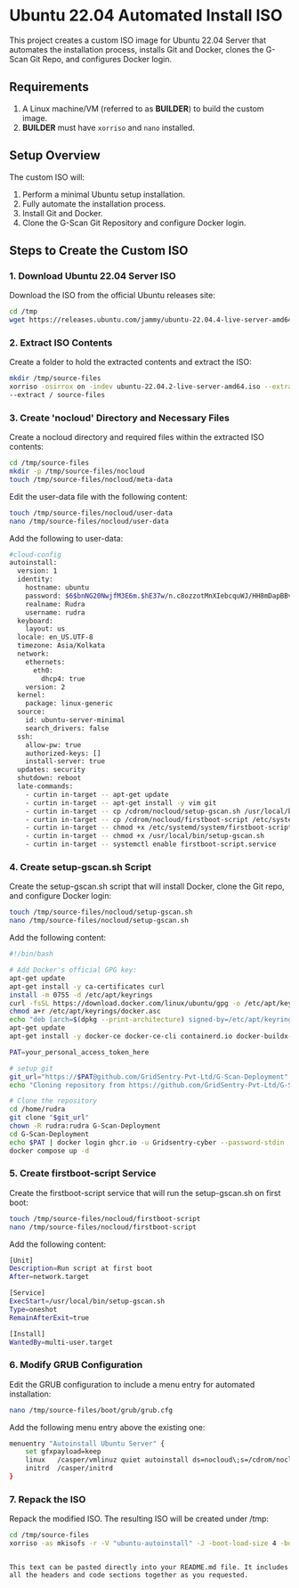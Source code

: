 # Ubuntu 22.04 Automated Install ISO

This project creates a custom ISO image for Ubuntu 22.04 Server that automates the installation process, installs Git and Docker, clones the G-Scan Git Repo, and configures Docker login.

## Requirements

1. A Linux machine/VM (referred to as **BUILDER**) to build the custom image.
2. **BUILDER** must have `xorriso` and `nano` installed.

## Setup Overview

The custom ISO will:
1. Perform a minimal Ubuntu setup installation.
2. Fully automate the installation process.
3. Install Git and Docker.
4. Clone the G-Scan Git Repository and configure Docker login.

## Steps to Create the Custom ISO

### 1. Download Ubuntu 22.04 Server ISO

Download the ISO from the official Ubuntu releases site:

```bash
cd /tmp
wget https://releases.ubuntu.com/jammy/ubuntu-22.04.4-live-server-amd64.iso
```

### 2. Extract ISO Contents

Create a folder to hold the extracted contents and extract the ISO:

```bash
mkdir /tmp/source-files
xorriso -osirrox on -indev ubuntu-22.04.2-live-server-amd64.iso --extract_boot_images source-files/bootpart \
--extract / source-files
```

### 3. Create 'nocloud' Directory and Necessary Files

Create a nocloud directory and required files within the extracted ISO contents:

```bash
cd /tmp/source-files
mkdir -p /tmp/source-files/nocloud
touch /tmp/source-files/nocloud/meta-data
```

Edit the user-data file with the following content:
```bash
touch /tmp/source-files/nocloud/user-data
nano /tmp/source-files/nocloud/user-data
```

Add the following to user-data:
```bash
#cloud-config
autoinstall:
  version: 1
  identity:
    hostname: ubuntu
    password: $6$bnNG20NwjfM3E6m.$hE37w/n.c8ozzotMnXIebcquWJ/HH8mDapBBvYrLyKfLj8Rpu2lzBylBvT9o3o8NQFSJXpHiotu8S/1LzS1GK1
    realname: Rudra
    username: rudra
  keyboard:
    layout: us
  locale: en_US.UTF-8
  timezone: Asia/Kolkata
  network:
    ethernets:
      eth0:
        dhcp4: true
    version: 2
  kernel:
    package: linux-generic
  source:
    id: ubuntu-server-minimal
    search_drivers: false
  ssh:
    allow-pw: true
    authorized-keys: []
    install-server: true
  updates: security
  shutdown: reboot
  late-commands:
    - curtin in-target -- apt-get update
    - curtin in-target -- apt-get install -y vim git
    - curtin in-target -- cp /cdrom/nocloud/setup-gscan.sh /usr/local/bin/
    - curtin in-target -- cp /cdrom/nocloud/firstboot-script /etc/systemd/system/firstboot-script.service
    - curtin in-target -- chmod +x /etc/systemd/system/firstboot-script.service
    - curtin in-target -- chmod +x /usr/local/bin/setup-gscan.sh
    - curtin in-target -- systemctl enable firstboot-script.service
```

### 4. Create setup-gscan.sh Script

Create the setup-gscan.sh script that will install Docker, clone the Git repo, and configure Docker login:
```bash
touch /tmp/source-files/nocloud/setup-gscan.sh
nano /tmp/source-files/nocloud/setup-gscan.sh
```

Add the following content:
```bash
#!/bin/bash

# Add Docker's official GPG key:
apt-get update
apt-get install -y ca-certificates curl
install -m 0755 -d /etc/apt/keyrings
curl -fsSL https://download.docker.com/linux/ubuntu/gpg -o /etc/apt/keyrings/docker.asc
chmod a+r /etc/apt/keyrings/docker.asc
echo "deb [arch=$(dpkg --print-architecture) signed-by=/etc/apt/keyrings/docker.asc] https://download.docker.com/linux/ubuntu  $(. /etc/os-release && echo "$VERSION_CODENAME") stable" | tee /etc/apt/sources.list.d/docker.list > /dev/null
apt-get update
apt-get install -y docker-ce docker-ce-cli containerd.io docker-buildx-plugin docker-compose-plugin

PAT=your_personal_access_token_here

# setup git
git_url="https://$PAT@github.com/GridSentry-Pvt-Ltd/G-Scan-Deployment"
echo "Cloning repository from https://github.com/GridSentry-Pvt-Ltd/G-Scan-Deployment ..."

# Clone the repository
cd /home/rudra
git clone "$git_url"
chown -R rudra:rudra G-Scan-Deployment
cd G-Scan-Deployment
echo $PAT | docker login ghcr.io -u Gridsentry-cyber --password-stdin
docker compose up -d
```

### 5. Create firstboot-script Service

Create the firstboot-script service that will run the setup-gscan.sh on first boot:

```bash
touch /tmp/source-files/nocloud/firstboot-script
nano /tmp/source-files/nocloud/firstboot-script
```

Add the following content:
```bash
[Unit]
Description=Run script at first boot
After=network.target

[Service]
ExecStart=/usr/local/bin/setup-gscan.sh
Type=oneshot
RemainAfterExit=true

[Install]
WantedBy=multi-user.target
```

### 6. Modify GRUB Configuration

Edit the GRUB configuration to include a menu entry for automated installation:

```bash
nano /tmp/source-files/boot/grub/grub.cfg
```

Add the following menu entry above the existing one:
```bash
menuentry "Autoinstall Ubuntu Server" {
    set gfxpayload=keep
    linux   /casper/vmlinuz quiet autoinstall ds=nocloud\;s=/cdrom/nocloud/  ---
    initrd  /casper/initrd
}
```
### 7. Repack the ISO

Repack the modified ISO. The resulting ISO will be created under /tmp:
```bash
cd /tmp/source-files
xorriso -as mkisofs -r -V "ubuntu-autoinstall" -J -boot-load-size 4 -boot-info-table -input-charset utf-8 -eltorito-alt-boot -b bootpart/eltorito_img1_bios.img -no-emul-boot -o ../installer.iso .
```

```vbnet

This text can be pasted directly into your README.md file. It includes all the headers and code sections together as you requested.

```